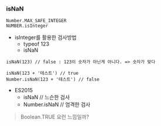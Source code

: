 ### isNaN

```
Number.MAX_SAFE_INTEGER
NUMBER.isInteger
```

- isInteger를 활용한 검사방법
  - typeof 123
  - isNaN

```
isNaN(123) // false : 123이 숫자가 아닌게 아니다. => 숫자가 맞다

isNaN(123 + '테스트') // true
Number.isNaN(123 + '테스트') // false

```

- ES2015
  - isNaN // 느슨한 검사
  - Number.isNaN // 엄격한 검사

> Boolean.TRUE 요런 느낌일까?
